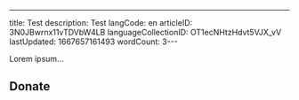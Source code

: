 ---
title: Test
description: Test
langCode: en
articleID: 3N0JBwrnx11vTDVbW4LB
languageCollectionID: OT1ecNHtzHdvt5VJX_vV
lastUpdated: 1667657161493
wordCount: 3---

Lorem ipsum...

<action-donate><h2>Donate</h2></action-donate>